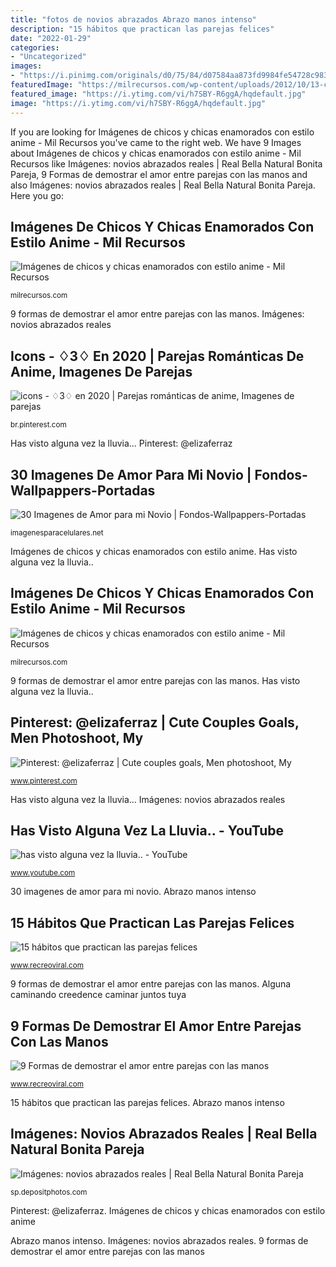 ```yaml
---
title: "fotos de novios abrazados Abrazo manos intenso"
description: "15 hábitos que practican las parejas felices"
date: "2022-01-29"
categories:
- "Uncategorized"
images:
- "https://i.pinimg.com/originals/d0/75/84/d07584aa873fd9984fe54728c983dd32.jpg"
featuredImage: "https://milrecursos.com/wp-content/uploads/2012/10/13-chicos-y-chicas-enamorados-con-estilo-anime-fotos-pics-342x160.jpg"
featured_image: "https://i.ytimg.com/vi/h7SBY-R6ggA/hqdefault.jpg"
image: "https://i.ytimg.com/vi/h7SBY-R6ggA/hqdefault.jpg"
---
```


If you are looking for Imágenes de chicos y chicas enamorados con estilo anime - Mil Recursos you've came to the right web. We have 9 Images about Imágenes de chicos y chicas enamorados con estilo anime - Mil Recursos like Imágenes: novios abrazados reales | Real Bella Natural Bonita Pareja, 9 Formas de demostrar el amor entre parejas con las manos and also Imágenes: novios abrazados reales | Real Bella Natural Bonita Pareja. Here you go:

## Imágenes De Chicos Y Chicas Enamorados Con Estilo Anime - Mil Recursos

![Imágenes de chicos y chicas enamorados con estilo anime - Mil Recursos](https://milrecursos.com/wp-content/uploads/2012/10/13-chicos-y-chicas-enamorados-con-estilo-anime-fotos-pics-342x160.jpg "30 imagenes de amor para mi novio")

<small>milrecursos.com</small>

9 formas de demostrar el amor entre parejas con las manos. Imágenes: novios abrazados reales

## Icons - ♢3♢ En 2020 | Parejas Románticas De Anime, Imagenes De Parejas

![icons - ♢3♢ en 2020 | Parejas románticas de anime, Imagenes de parejas](https://i.pinimg.com/736x/bc/bd/60/bcbd6077bd282390438ba00b25c4d0f9.jpg "Abrazo manos intenso")

<small>br.pinterest.com</small>

Has visto alguna vez la lluvia... Pinterest: @elizaferraz

## 30 Imagenes De Amor Para Mi Novio | Fondos-Wallpappers-Portadas

![30 Imagenes de Amor para mi Novio | Fondos-Wallpappers-Portadas](http://imagenesparacelulares.net/wp-content/uploads/2016/01/imagenesparaminoviaromanticas32.jpg "Pinterest: @elizaferraz")

<small>imagenesparacelulares.net</small>

Imágenes de chicos y chicas enamorados con estilo anime. Has visto alguna vez la lluvia..

## Imágenes De Chicos Y Chicas Enamorados Con Estilo Anime - Mil Recursos

![Imágenes de chicos y chicas enamorados con estilo anime - Mil Recursos](https://milrecursos.com/wp-content/uploads/2012/10/7-chicos-y-chicas-enamorados-con-estilo-anime-fotos-pics.jpg "Abrazo manos intenso")

<small>milrecursos.com</small>

9 formas de demostrar el amor entre parejas con las manos. Has visto alguna vez la lluvia..

## Pinterest: @elizaferraz | Cute Couples Goals, Men Photoshoot, My

![Pinterest: @elizaferraz | Cute couples goals, Men photoshoot, My](https://i.pinimg.com/originals/d0/75/84/d07584aa873fd9984fe54728c983dd32.jpg "Pinterest: @elizaferraz")

<small>www.pinterest.com</small>

Has visto alguna vez la lluvia... Imágenes: novios abrazados reales

## Has Visto Alguna Vez La Lluvia.. - YouTube

![has visto alguna vez la lluvia.. - YouTube](https://i.ytimg.com/vi/h7SBY-R6ggA/hqdefault.jpg "9 formas de demostrar el amor entre parejas con las manos")

<small>www.youtube.com</small>

30 imagenes de amor para mi novio. Abrazo manos intenso

## 15 Hábitos Que Practican Las Parejas Felices

![15 hábitos que practican las parejas felices](http://www.recreoviral.com/wp-content/uploads/2015/04/Consejo-de-pareja-500x750.jpg "15 hábitos que practican las parejas felices")

<small>www.recreoviral.com</small>

9 formas de demostrar el amor entre parejas con las manos. Alguna caminando creedence caminar juntos tuya

## 9 Formas De Demostrar El Amor Entre Parejas Con Las Manos

![9 Formas de demostrar el amor entre parejas con las manos](https://www.recreoviral.com/wp-content/uploads/2016/04/C9.jpg "Pinterest: @elizaferraz")

<small>www.recreoviral.com</small>

15 hábitos que practican las parejas felices. Abrazo manos intenso

## Imágenes: Novios Abrazados Reales | Real Bella Natural Bonita Pareja

![Imágenes: novios abrazados reales | Real Bella Natural Bonita Pareja](https://st3.depositphotos.com/5745954/18753/i/950/depositphotos_187534208-stock-photo-beautiful-natural-real-pretty-couple.jpg "Pinterest: @elizaferraz")

<small>sp.depositphotos.com</small>

Pinterest: @elizaferraz. Imágenes de chicos y chicas enamorados con estilo anime

Abrazo manos intenso. Imágenes: novios abrazados reales. 9 formas de demostrar el amor entre parejas con las manos
